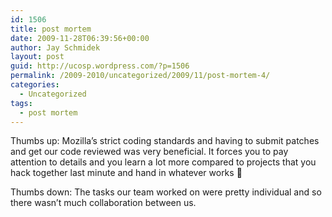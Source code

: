 ```yaml
---
id: 1506
title: post mortem
date: 2009-11-28T06:39:56+00:00
author: Jay Schmidek
layout: post
guid: http://ucosp.wordpress.com/?p=1506
permalink: /2009-2010/uncategorized/2009/11/post-mortem-4/
categories:
  - Uncategorized
tags:
  - post mortem
---
```

Thumbs up: Mozilla&#8217;s strict coding standards and having to submit patches and get our code reviewed was very beneficial. It forces you to pay attention to details and you learn a lot more compared to projects that you hack together last minute and hand in whatever works 🙂

Thumbs down: The tasks our team worked on were pretty individual and so there wasn&#8217;t much collaboration between us.